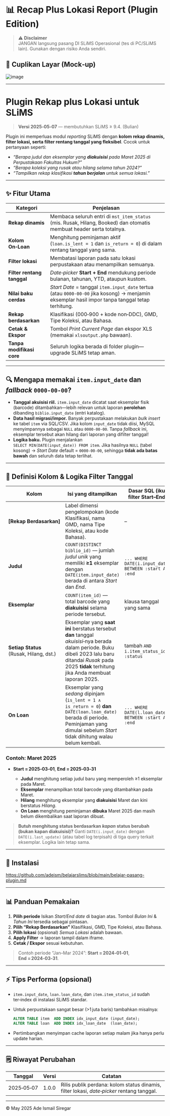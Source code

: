 # 📊 Recap Plus Lokasi Report (Plugin Edition)

> ⚠️ **Disclaimer**  
> JANGAN langsung pasang DI SLiMS Operasional (tes di PC/SLiMS lain). Gunakan dengan risiko Anda sendiri.

## 🎨 Cuplikan Layar (Mock‑up)

![image](https://github.com/user-attachments/assets/401b2951-39b5-45fa-a160-84d840036264)

---

# Plugin **Rekap plus Lokasi** untuk SLiMS

> **Versi 2025‑05‑07** — membutuhkan SLiMS ≥ 9.4. (Bulian)

Plugin ini memperluas modul *reporting* SLiMS dengan **kolom rekap dinamis, filter lokasi, serta filter rentang tanggal yang fleksibel**. Cocok untuk pertanyaan seperti:

* *“Berapa judul dan eksemplar yang **diakuisisi** pada Maret 2025 di Perpustakaan Fakultas Hukum?”*
* *“Berapa koleksi yang rusak atau hilang selama tahun 2024?”*
* *“Tampilkan rekap klasifikasi **tahun berjalan** untuk semua lokasi.”*

---

## ✨ Fitur Utama

| Kategori                   | Penjelasan                                                                                                                                      |
| -------------------------- | ----------------------------------------------------------------------------------------------------------------------------------------------- |
| **Rekap dinamis**          | Membaca seluruh entri di `mst_item_status` (mis. Rusak, Hilang, Booked) dan otomatis membuat header serta totalnya.                             |
| **Kolom On‑Loan**          | Menghitung peminjaman aktif (`loan.is_lent = 1` dan `is_return = 0`) di dalam rentang tanggal yang sama.                                        |
| **Filter lokasi**          | Membatasi laporan pada satu lokasi perpustakaan atau menampilkan semuanya.                                                                      |
| **Filter rentang tanggal** | *Date‑picker* **Start + End** mendukung periode bulanan, tahunan, YTD, ataupun kustom.                                                          |
| **Nilai baku cerdas**      | *Start Date* = tanggal `item.input_date` tertua (atau `0000‑00‑00` jika kosong) → menjamin eksemplar hasil impor tanpa tanggal tetap terhitung. |
| **Rekap berdasarkan**      | Klasifikasi (000‑900 + kode non‑DDC), GMD, Tipe Koleksi, atau Bahasa.                                                                           |
| **Cetak & Ekspor**         | Tombol *Print Current Page* dan ekspor XLS (memakai `xlsoutput.php` bawaan).                                                                    |
| **Tanpa modifikasi core**  | Seluruh logika berada di folder plugin—upgrade SLiMS tetap aman.                                                                                |

---

## 🔍 Mengapa memakai `item.input_date` dan *fallback* `0000‑00‑00`?

* **Tanggal akuisisi riil.** `item.input_date` dicatat saat eksemplar fisik (barcode) ditambahkan—lebih relevan untuk laporan **perolehan** dibanding `biblio.input_date` (entri katalog).
* **Data hasil migrasi/impor.** Banyak perpustakaan melakukan *bulk insert* ke tabel `item` via SQL/CSV. Jika kolom `input_date` tidak diisi, MySQL menyimpannya sebagai `NULL` atau `0000‑00‑00`. Tanpa *fallback* ini, eksemplar tersebut akan hilang dari laporan yang difilter tanggal!
* **Logika baku.** Plugin menjalankan `SELECT MIN(DATE(input_date)) FROM item`. Jika hasilnya `NULL` (tabel kosong) → *Start Date* default = `0000‑00‑00`, sehingga **tidak ada batas bawah** dan seluruh data tetap terlihat.

---

## 📑 Definisi Kolom & Logika Filter Tanggal

| Kolom                                      | Isi yang ditampilkan                                                                                                                                                                                          | Dasar SQL (ikut filter **Start–End**)                  |
| ------------------------------------------ | ------------------------------------------------------------------------------------------------------------------------------------------------------------------------------------------------------------- | ------------------------------------------------------ |
| **\[Rekap Berdasarkan]**                   | Label dimensi pengelompokan (kode Klasifikasi, nama GMD, nama Tipe Koleksi, atau kode Bahasa).                                                                                                                | –                                                      |
| **Judul**                                  | `COUNT(DISTINCT biblio_id)` — jumlah *judul unik* yang memiliki **≥1** eksemplar dengan `DATE(item.input_date)` berada di antara *Start* dan *End*.                                                           | `... WHERE DATE(i.input_date) BETWEEN :start AND :end` |
| **Eksemplar**                              | `COUNT(item_id)` — total barcode yang **diakuisisi** selama periode tersebut.                                                                                                                                 | klausa tanggal yang sama                               |
| **Setiap Status**<br>(Rusak, Hilang, dst.) | Eksemplar yang **saat ini** berstatus tersebut **dan** tanggal *akuisisi*‑nya berada dalam periode. Buku dibeli 2023 lalu baru ditandai *Rusak* pada 2025 **tidak** terhitung jika Anda membuat laporan 2025. | tambah `AND i.item_status_id = :status`                |
| **On Loan**                                | Eksemplar yang *sedang* dipinjam (`is_lent = 1 ∧ is_return = 0`) **dan** `DATE(loan.loan_date)` berada di periode. Peminjaman yang dimulai sebelum *Start* tidak dihitung walau belum kembali.                | `... WHERE DATE(l.loan_date) BETWEEN :start AND :end`  |

### Contoh: Maret 2025

* **Start = 2025‑03‑01**, **End = 2025‑03‑31**

  * **Judul** menghitung setiap judul baru yang memperoleh ≥1 eksemplar pada Maret.
  * **Eksemplar** menampilkan total barcode yang ditambahkan pada Maret.
  * **Hilang** menghitung eksemplar yang **diakuisisi** Maret dan kini berstatus *Hilang*.
  * **On Loan** menghitung peminjaman **dibuka** Maret 2025 dan masih belum dikembalikan saat laporan dibuat.

> **Butuh menghitung status berdasarkan *kapan* status berubah (bukan kapan diakuisisi)?**  Ganti `DATE(i.input_date)` dengan `DATE(i.last_update)` (atau tabel log terpisah) di tiga query terkait eksemplar. Logika lain tetap sama.

---

## 🚀 Instalasi 
https://github.com/adeism/belajarslims/blob/main/belajar-pasang-plugin.md

---

## 📊 Panduan Pemakaian

1. **Pilih periode**
   Isikan *Start/End date* di bagian atas. Tombol *Bulan Ini* & *Tahun Ini* tersedia sebagai pintasan.
2. **Pilih “Rekap Berdasarkan”**
   Klasifikasi, GMD, Tipe Koleksi, atau Bahasa.
3. **Pilih lokasi** (opsional)
   *Semua Lokasi* adalah bawaan.
4. **Apply Filter** → laporan tampil dalam iframe.
5. **Cetak / Ekspor** sesuai kebutuhan.

> Contoh periode “Jan–Mar 2024”: **Start = 2024‑01‑01**, **End = 2024‑03‑31**.

---

## ⚡️ Tips Performa  (opsional)

* `item.input_date`, `loan.loan_date`, dan `item.item_status_id` sudah ter‑index di instalasi SLiMS standar.
* Untuk perpustakaan sangat besar (>1 juta baris) tambahkan misalnya:

  ```sql
  ALTER TABLE item  ADD INDEX idx_input_date (input_date);
  ALTER TABLE loan  ADD INDEX idx_loan_date  (loan_date);
  ```
* Pertimbangkan menyimpan cache laporan setiap malam jika hanya perlu update harian.

---

## 🗒 Riwayat Perubahan

| Tanggal    | Versi | Catatan                                                                                   |
| ---------- | ----- | ----------------------------------------------------------------------------------------- |
| 2025‑05‑07 | 1.0.0 | Rilis publik perdana: kolom status dinamis, filter lokasi, *date‑picker* rentang tanggal. |

---

© May 2025 Ade Ismail Siregar  
